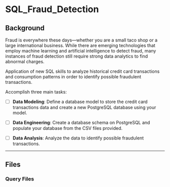 # SQL_Fraud_Detection

## Background
Fraud is everywhere these days—whether you are a small taco shop or a large international business. While there are emerging technologies that employ machine learning and artificial intelligence to detect fraud, many instances of fraud detection still require strong data analytics to find abnormal charges.

Application of new SQL skills to analyze historical credit card transactions and consumption patterns in order to identify possible fraudulent transactions.

Accomplish three main tasks:

- [ ] **Data Modeling**: Define a database model to store the credit card transactions data and create a new PostgreSQL database using your model.

- [ ] **Data Engineering**: Create a database schema on PostgreSQL and populate your database from the CSV files provided.

- [ ] **Data Analysis**: Analyze the data to identify possible fraudulent transactions.

---

## Files

### Query Files
  
